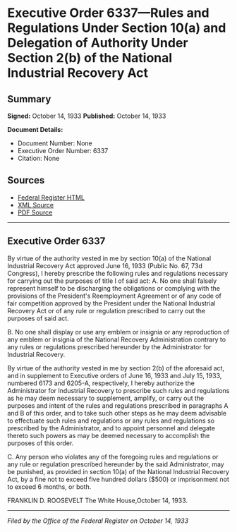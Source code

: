 # Executive Order 6337—Rules and Regulations Under Section 10(a) and Delegation of Authority Under Section 2(b) of the National Industrial Recovery Act

## Summary

**Signed:** October 14, 1933
**Published:** October 14, 1933

**Document Details:**
- Document Number: None
- Executive Order Number: 6337
- Citation: None

## Sources
- [Federal Register HTML](https://www.presidency.ucsb.edu/documents/executive-order-6337-rules-and-regulations-under-section-10a-and-delegation-authority)
- [XML Source](None)
- [PDF Source](None)

---

## Executive Order 6337

By virtue of the authority vested in me by section 10(a) of the National Industrial Recovery Act approved June 16, 1933 (Public No. 67, 73d Congress), I hereby prescribe the following rules and regulations necessary for carrying out the purposes of title I of said act:
A. No one shall falsely represent himself to be discharging the obligations or complying with the provisions of the President's Reemployment Agreement or of any code of fair competition approved by the President under the National Industrial Recovery Act or of any rule or regulation prescribed to carry out the purposes of said act.

B. No one shall display or use any emblem or insignia or any reproduction of any emblem or insignia of the National Recovery Administration contrary to any rules or regulations prescribed hereunder by the Administrator for Industrial Recovery.

By virtue of the authority vested in me by section 2(b) of the aforesaid act, and in supplement to Executive orders of June 16, 1933 and July 15, 1933, numbered 6173 and 6205-A, respectively, I hereby authorize the Administrator for Industrial Recovery to prescribe such rules and regulations as he may deem necessary to supplement, amplify, or carry out the purposes and intent of the rules and regulations prescribed in paragraphs A and B of this order, and to take such other steps as he may deem advisable to effectuate such rules and regulations or any rules and regulations so prescribed by the Administrator, and to appoint personnel and delegate thereto such powers as may be deemed necessary to accomplish the purposes of this order.

C. Any person who violates any of the foregoing rules and regulations or any rule or regulation prescribed hereunder by the said Administrator, may be punished, as provided in section 10(a) of the National Industrial Recovery Act, by a fine not to exceed five hundred dollars ($500) or imprisonment not to exceed 6 months, or both.

FRANKLIN D. ROOSEVELT
The White House,October 14, 1933.

---

*Filed by the Office of the Federal Register on October 14, 1933*
